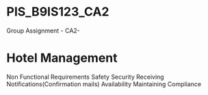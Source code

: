 # PIS_B9IS123_CA2



Group Assignment - CA2-

# Hotel Management
Non Functional Requirements
Safety
Security
Receiving Notifications(Confirmation mails)
Availability
Maintaining Compliance
